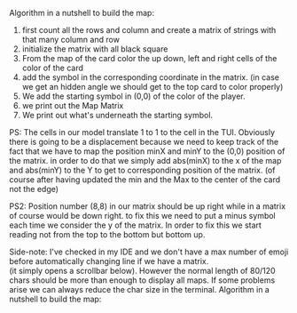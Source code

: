 Algorithm in a nutshell to build the map:
1) first count all the rows and column and create a matrix of strings with that many column and row
2) initialize the matrix with all black square
3) From the map of the card color the up down, left and right cells of the color of the card
4) add the symbol in the corresponding coordinate in the matrix.
   (in case we get an hidden angle we should get to the top card to color properly)
5) We add the starting symbol in (0,0) of the color of the player.
6) we print out the Map Matrix
7) We print out what's underneath the starting symbol.

PS: The cells in our model translate 1 to 1 to the cell in the TUI.
Obviously there is going to be a displacement because we need to keep track of the fact that we have to map the position minX
and minY to the (0,0) position of the matrix. in order to do that we simply add abs(minX) to the x of the map and abs(minY) to the Y
to get to corresponding position of the matrix.  (of course after having updated the min and the Max to the center of the card not the edge)

PS2: Position number (8,8) in our matrix should be up right while in a matrix of course would be  down right. to fix this we need to put a minus
symbol each time we consider the y of the matrix. In order to fix this we start reading not from the top to the bottom but bottom up.


Side-note:
I've checked in my IDE and we don't have a max number of emoji before automatically changing line if we have a matrix.   
(it simply opens a scrollbar below). However the normal length of 80/120 chars should be more than enough to display all maps.
If some problems arise we can always reduce the char size in the terminal.  Algorithm in a nutshell to build the map:
